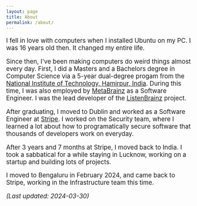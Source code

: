```yaml
---
layout: page
title: About
permalink: /about/
---
```


<section style="font-size: larger;">

<p>
    I fell in love with computers when I installed Ubuntu on my PC. I was 16 years old then. It changed my entire life.
  </p>
  <p>
    Since then, I've been making computers do weird things almost every day.
    First, I did a Masters and a Bachelors degree in Computer Science via a 5-year dual-degree progam from the <a href="https://nith.ac.in">National Institute of Technology, Hamirpur, India</a>.
    During this time, I was also employed by <a href="https://metabrainz.org">MetaBrainz</a> as a Software Engineer.
    I was the lead developer of the <a href="https://listenbrainz.org">ListenBrainz</a> project.
  </p>
  <p>
    After graduating, I moved to Dublin and worked as a Software Engineer at <a href="https://stripe.com">Stripe</a>.
    I worked on the Security team, where I learned a lot about how to programatically secure software that thousands of developers work on everyday.
  </p>
  <p>
    After 3 years and 7 months at Stripe, I moved back to India. I took a sabbatical for a while staying in Lucknow, working on a startup and building lots of projects.
  </p>
  <p>
    I moved to Bengaluru in February 2024, and came back to Stripe, working in the Infrastructure team this time.
  </p>
<p style="font-style: italic;">
(Last updated: 2024-03-30)
</p>
</section>
